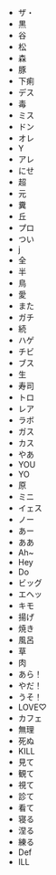 * ザ・
* 黒
* 谷
* 松
* 森
* 豚
* 下痢
* デス
* 毒
* ミス
* ドン
* オレ
* Y
* アレ
* にせ
* 超
* 元
* 糞
* 丘
* プロ
* つい
* j
* 全
* 半
* 鳥
* 愛
* また
* ガチ
* 続
* ハゲ
* チビ
* ブス
* 生
* 寿司
* トロ
* レア
* ラボ
* ガス
* カス
* やあ
* YOU
* YO
* 原
* ミニ
* イェス
* ノー
* あー
* ああ
* Ah~
* Hey
* Do
* ビッグ
* エヘッ
* キモ
* 揚げ
* 焼き
* 風呂
* 草
* 肉
* あら！
* やだ！
* うそ！
* LOVE♡
* カフェ
* 無理
* 死ぬ
* KILL
* 見て
* 観て
* 視て
* 診て
* 看て
* 寝る
* 涅る
* 練る
* Def
* ILL

